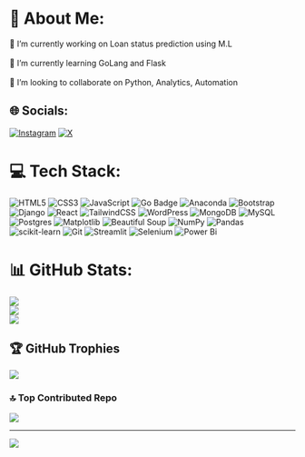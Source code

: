 # 💫 About Me:
🔭 I’m currently working on Loan status prediction using M.L<br><br>🌱 I’m currently learning GoLang and Flask<br><br>👯 I’m looking to collaborate on Python, Analytics, Automation


## 🌐 Socials:
[![Instagram](https://img.shields.io/badge/Instagram-%23E4405F.svg?logo=Instagram&logoColor=white)](https://instagram.com/mayank_5o29) [![X](https://img.shields.io/badge/X-black.svg?logo=X&logoColor=white)](https://x.com/mayank5290) 

# 💻 Tech Stack:
![HTML5](https://img.shields.io/badge/html5-%23E34F26.svg?style=plastic&logo=html5&logoColor=white) ![CSS3](https://img.shields.io/badge/css3-%231572B6.svg?style=plastic&logo=css3&logoColor=white) ![JavaScript](https://img.shields.io/badge/javascript-%23323330.svg?style=plastic&logo=javascript&logoColor=%23F7DF1E) ![Go Badge](https://img.shields.io/badge/Go-%2300ADD8.svg?style=plastic&logo=go&logoColor=white)
 ![Anaconda](https://img.shields.io/badge/Anaconda-%2344A833.svg?style=plastic&logo=anaconda&logoColor=white) ![Bootstrap](https://img.shields.io/badge/bootstrap-%238511FA.svg?style=plastic&logo=bootstrap&logoColor=white) ![Django](https://img.shields.io/badge/django-%23092E20.svg?style=plastic&logo=django&logoColor=white) ![React](https://img.shields.io/badge/react-%2320232a.svg?style=plastic&logo=react&logoColor=%2361DAFB) ![TailwindCSS](https://img.shields.io/badge/tailwindcss-%2338B2AC.svg?style=plastic&logo=tailwind-css&logoColor=white) ![WordPress](https://img.shields.io/badge/WordPress-%23117AC9.svg?style=plastic&logo=WordPress&logoColor=white) ![MongoDB](https://img.shields.io/badge/MongoDB-%234ea94b.svg?style=plastic&logo=mongodb&logoColor=white) ![MySQL](https://img.shields.io/badge/mysql-4479A1.svg?style=plastic&logo=mysql&logoColor=white) ![Postgres](https://img.shields.io/badge/postgres-%23316192.svg?style=plastic&logo=postgresql&logoColor=white) ![Matplotlib](https://img.shields.io/badge/Matplotlib-%23ffffff.svg?style=plastic&logo=Matplotlib&logoColor=black) ![Beautiful Soup](https://img.shields.io/badge/Beautiful_Soup-%23FFD700.svg?style=plastic&logo=python&logoColor=white) ![NumPy](https://img.shields.io/badge/numpy-%23013243.svg?style=plastic&logo=numpy&logoColor=white) ![Pandas](https://img.shields.io/badge/pandas-%23150458.svg?style=plastic&logo=pandas&logoColor=white) ![scikit-learn](https://img.shields.io/badge/scikit--learn-%23F7931E.svg?style=plastic&logo=scikit-learn&logoColor=white) ![Git](https://img.shields.io/badge/git-%23F05033.svg?style=plastic&logo=git&logoColor=white) ![Streamlit](https://img.shields.io/badge/Streamlit-%2338ACEC.svg?style=plastic&logo=streamlit&logoColor=white) ![Selenium](https://img.shields.io/badge/Selenium-%234A5D23.svg?style=plastic&logo=selenium&logoColor=white) ![Power Bi](https://img.shields.io/badge/Power_BI-%2306D6A0.svg?style=plastic&logo=powerbi&logoColor=white) 
# 📊 GitHub Stats:
![](https://github-readme-stats.vercel.app/api?username=mayank0290&theme=onedark&hide_border=false&include_all_commits=false&count_private=false)<br/>
![](https://github-readme-streak-stats.herokuapp.com/?user=mayank0290&theme=onedark&hide_border=false)<br/>
![](https://github-readme-stats.vercel.app/api/top-langs/?username=mayank0290&theme=onedark&hide_border=false&include_all_commits=false&count_private=false&layout=compact)

## 🏆 GitHub Trophies
![](https://github-profile-trophy.vercel.app/?username=mayank0290&theme=onedark&no-frame=false&no-bg=true&margin-w=4)

### 🔝 Top Contributed Repo
![](https://github-contributor-stats.vercel.app/api?username=mayank0290&limit=5&theme=onedark&combine_all_yearly_contributions=true)

---
[![](https://visitcount.itsvg.in/api?id=mayank0290&icon=6&color=7)](https://visitcount.itsvg.in)

<!-- Proudly created with GPRM ( https://gprm.itsvg.in ) -->
